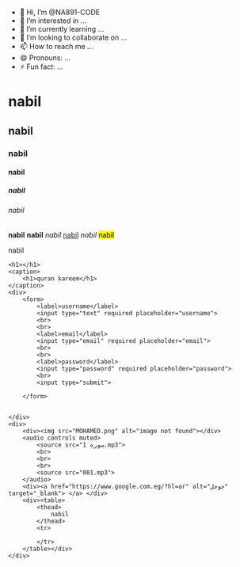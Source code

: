 - 👋 Hi, I’m @NA891-CODE
- 👀 I’m interested in ...
- 🌱 I’m currently learning ...
- 💞️ I’m looking to collaborate on ...
- 📫 How to reach me ...
- 😄 Pronouns: ...
- ⚡ Fun fact: ...

<!---
NA891-CODE/NA891-CODE is a ✨ special ✨ repository because its `README.md` (this file) appears on your GitHub profile.
You can click the Preview link to take a look at your changes.
--->
<!DOCTYPE .html>
<html>
<meta charset="UTF-8">
<title>
    nabil MOHAMED
</title>

<body>
    <h1>nabil</h1>
    <h2>nabil</h2>
    <h3>nabil</h3>
    <h4>nabil</h4>
    <h5>nabil</h5>
    <h6>nabil</h6>
    <b>nabil</b>
    <strong>nabil</strong>
    <i>nabil</i>
    <u>nabil</u>
    <em>nabil</em>
    <mark>nabil</mark>
    <p>nabil</p>

    <h1></h1>
    <caption>
        <h1>quran kareem</h1>
    </caption>
    <div>
        <form>
            <label>username</label>
            <input type="text" required placeholder="username">
            <br>
            <br>
            <label>email</label>
            <input type="email" required placeholder="email">
            <br>
            <br>
            <label>password</label>
            <input type="password" required placeholder="password">
            <br>
            <input type="submit">

        </form>


    </div>
    <div>
        <div><img src="MOHAMED.png" alt="image not found"></div>
        <audio controls muted>
            <source src="سوره 1.mp3">
            <br>
            <br>
            <br>
            <source src="001.mp3">
        </audio>
        <div><a href="https://www.google.com.eg/?hl=ar" alt="جوجل" target="_blank"> </a> </div>
        <div><table>
            <thead>
                nabil
            </thead>
            <tr>
                
            </tr>
        </table></div>
    </div>




</body>

</html>

